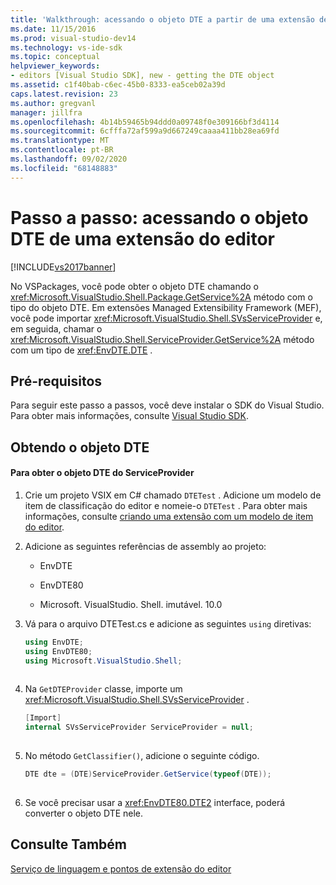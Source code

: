 ```yaml
---
title: 'Walkthrough: acessando o objeto DTE a partir de uma extensão de editor | Microsoft Docs'
ms.date: 11/15/2016
ms.prod: visual-studio-dev14
ms.technology: vs-ide-sdk
ms.topic: conceptual
helpviewer_keywords:
- editors [Visual Studio SDK], new - getting the DTE object
ms.assetid: c1f40bab-c6ec-45b0-8333-ea5ceb02a39d
caps.latest.revision: 23
ms.author: gregvanl
manager: jillfra
ms.openlocfilehash: 4b14b59465b94ddd0a09748f0e309166bf3d4114
ms.sourcegitcommit: 6cfffa72af599a9d667249caaaa411bb28ea69fd
ms.translationtype: MT
ms.contentlocale: pt-BR
ms.lasthandoff: 09/02/2020
ms.locfileid: "68148883"
---
```

# <a name="walkthrough-accessing-the-dte-object-from-an-editor-extension"></a>Passo a passo: acessando o objeto DTE de uma extensão do editor
[!INCLUDE[vs2017banner](../includes/vs2017banner.md)]

No VSPackages, você pode obter o objeto DTE chamando o <xref:Microsoft.VisualStudio.Shell.Package.GetService%2A> método com o tipo do objeto DTE. Em extensões Managed Extensibility Framework (MEF), você pode importar <xref:Microsoft.VisualStudio.Shell.SVsServiceProvider> e, em seguida, chamar o <xref:Microsoft.VisualStudio.Shell.ServiceProvider.GetService%2A> método com um tipo de <xref:EnvDTE.DTE> .  
  
## <a name="prerequisites"></a>Pré-requisitos  
 Para seguir este passo a passos, você deve instalar o SDK do Visual Studio. Para obter mais informações, consulte [Visual Studio SDK](../extensibility/visual-studio-sdk.md).  
  
## <a name="getting-the-dte-object"></a>Obtendo o objeto DTE  
  
#### <a name="to-get-the-dte-object-from-the-serviceprovider"></a>Para obter o objeto DTE do ServiceProvider  
  
1. Crie um projeto VSIX em C# chamado `DTETest` . Adicione um modelo de item de classificação do editor e nomeie-o `DTETest` . Para obter mais informações, consulte [criando uma extensão com um modelo de item do editor](../extensibility/creating-an-extension-with-an-editor-item-template.md).  
  
2. Adicione as seguintes referências de assembly ao projeto:  
  
    - EnvDTE  
  
    - EnvDTE80  
  
    - Microsoft. VisualStudio. Shell. imutável. 10.0  
  
3. Vá para o arquivo DTETest.cs e adicione as seguintes `using` diretivas:  
  
    ```csharp  
    using EnvDTE;  
    using EnvDTE80;  
    using Microsoft.VisualStudio.Shell;  
  
    ```  
  
4. Na `GetDTEProvider` classe, importe um <xref:Microsoft.VisualStudio.Shell.SVsServiceProvider> .  
  
    ```csharp  
    [Import]  
    internal SVsServiceProvider ServiceProvider = null;  
  
    ```  
  
5. No método `GetClassifier()`, adicione o seguinte código.  
  
    ```csharp  
    DTE dte = (DTE)ServiceProvider.GetService(typeof(DTE));  
  
    ```  
  
6. Se você precisar usar a <xref:EnvDTE80.DTE2> interface, poderá converter o objeto DTE nele.  
  
## <a name="see-also"></a>Consulte Também  
 [Serviço de linguagem e pontos de extensão do editor](../extensibility/language-service-and-editor-extension-points.md)

